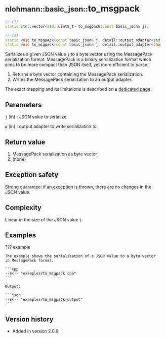 # <small>nlohmann::basic_json::</small>to_msgpack

```cpp
// (1)
static std::vector<std::uint8_t> to_msgpack(const basic_json& j);

// (2)
static void to_msgpack(const basic_json& j, detail::output_adapter<std::uint8_t> o);
static void to_msgpack(const basic_json& j, detail::output_adapter<char> o);
```

Serializes a given JSON value `j` to a byte vector using the MessagePack serialization format. MessagePack is a binary
serialization format which aims to be more compact than JSON itself, yet more efficient to parse.

1. Returns a byte vector containing the MessagePack serialization.
2. Writes the MessagePack serialization to an output adapter.

The exact mapping and its limitations is described on a [dedicated page](../../features/binary_formats/messagepack.md).

## Parameters

`j` (in)
:   JSON value to serialize

`o` (in)
:   output adapter to write serialization to

## Return value

1. MessagePack serialization as byte vector
2. (none)

## Exception safety

Strong guarantee: if an exception is thrown, there are no changes in the JSON value.

## Complexity

Linear in the size of the JSON value `j`.

## Examples

??? example

    The example shows the serialization of a JSON value to a byte vector in MessagePack format.
     
    ```cpp
    --8<-- "examples/to_msgpack.cpp"
    ```
    
    Output:
    
    ```json
    --8<-- "examples/to_msgpack.output"
    ```

## Version history

- Added in version 2.0.9.
